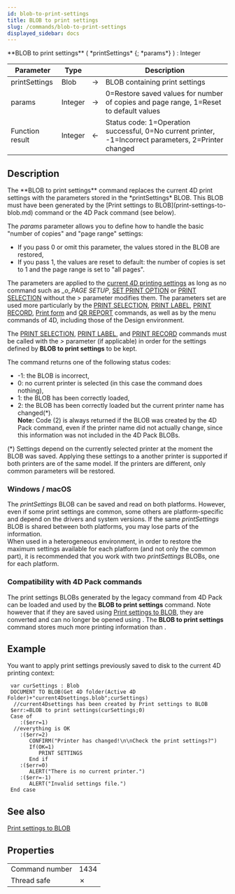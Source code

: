 ```yaml
---
id: blob-to-print-settings
title: BLOB to print settings
slug: /commands/blob-to-print-settings
displayed_sidebar: docs
---
```


<!--REF #_command_.BLOB to print settings.Syntax-->**BLOB to print settings** ( *printSettings* {; *params*} ) : Integer<!-- END REF-->
<!--REF #_command_.BLOB to print settings.Params-->
| Parameter | Type |  | Description |
| --- | --- | --- | --- |
| printSettings | Blob | &#8594;  | BLOB containing print settings |
| params | Integer | &#8594;  | 0=Restore saved values for number of copies and page range, 1=Reset to default values |
| Function result | Integer | &#8592; | Status code: 1=Operation successful, 0=No current printer, -1=Incorrect parameters, 2=Printer changed |

<!-- END REF-->

## Description 

<!--REF #_command_.BLOB to print settings.Summary-->The **BLOB to print settings** command replaces the current 4D print settings with the parameters stored in the *printSettings* BLOB.<!-- END REF--> This BLOB must have been generated by the [Print settings to BLOB](print-settings-to-blob.md) command or the  4D Pack command (see below).

The *params* parameter allows you to define how to handle the basic "number of copies" and "page range" settings:

* If you pass 0 or omit this parameter, the values stored in the BLOB are restored,
* If you pass 1, the values are reset to default: the number of copies is set to 1 and the page range is set to "all pages".

The parameters are applied to the [current 4D printing settings](../settings/compatibility.md) as long as no command such as *\_o\_PAGE SETUP*, [SET PRINT OPTION](set-print-option.md) or [PRINT SELECTION](print-selection.md) without the > parameter modifies them. The parameters set are used more particularly by the [PRINT SELECTION](print-selection.md), [PRINT LABEL](print-label.md), [PRINT RECORD](print-record.md), [Print form](../commands/print-form.md) and [QR REPORT](qr-report.md) commands, as well as by the menu commands of 4D, including those of the Design environment.

The [PRINT SELECTION](print-selection.md), [PRINT LABEL](print-label.md), and [PRINT RECORD](print-record.md) commands must be called with the *\>* parameter (if applicable) in order for the settings defined by **BLOB to print settings** to be kept.

The command returns one of the following status codes:

* \-1: the BLOB is incorrect,
* 0: no current printer is selected (in this case the command does nothing),
* 1: the BLOB has been correctly loaded,
* 2: the BLOB has been correctly loaded but the current printer name has changed(\*).  
**Note:** Code (2) is always returned if the BLOB was created by the  4D Pack command, even if the printer name did not actually change, since this information was not included in the 4D Pack BLOBs.

(\*) Settings depend on the currently selected printer at the moment the BLOB was saved. Applying these settings to a another printer is supported if both printers are of the same model. If the printers are different, only common parameters will be restored.

### Windows / macOS 

The *printSettings* BLOB can be saved and read on both platforms. However, even if some print settings are common, some others are platform-specific and depend on the drivers and system versions. If the same *printSettings* BLOB is shared between both platforms, you may lose parts of the information.   
When used in a heterogeneous environment, in order to restore the maximum settings available for each platform (and not only the common part), it is recommended that you work with two *printSettings* BLOBs, one for each platform.

### Compatibility with 4D Pack commands 

The print settings BLOBs generated by the legacy  command from 4D Pack can be loaded and used by the **BLOB to print settings** command. Note however that if they are saved using [Print settings to BLOB](print-settings-to-blob.md), they are converted and can no longer be opened using . The **BLOB to print settings** command stores much more printing information than . 

## Example 

You want to apply print settings previously saved to disk to the current 4D printing context: 

```4d
 var curSettings : Blob
 DOCUMENT TO BLOB(Get 4D folder(Active 4D Folder)+"current4Dsettings.blob";curSettings)
  //current4Dsettings has been created by Print settings to BLOB
 $err:=BLOB to print settings(curSettings;0)
 Case of
    :($err=1)
  //everything is OK
    :($err=2)
       CONFIRM("Printer has changed!\n\nCheck the print settings?")
       If(OK=1)
          PRINT SETTINGS
       End if
    :($err=0)
       ALERT("There is no current printer.")
    :($err=-1)
       ALERT("Invalid settings file.")
 End case
```

## See also 

[Print settings to BLOB](print-settings-to-blob.md)  

## Properties

|  |  |
| --- | --- |
| Command number | 1434 |
| Thread safe | &cross; |


